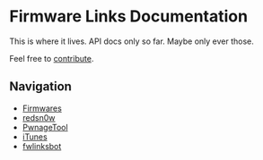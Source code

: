 Firmware Links Documentation
============================

This is where it lives. API docs only so far. Maybe only ever those.

Feel free to [contribute](http://github.com/cj123/fwlinks-doc).

## Navigation

* [Firmwares](Firmware.md)
* [redsn0w](redsn0w.md)
* [PwnageTool](PwnageTool.md)
* [iTunes](iTunes.md)
* [fwlinksbot](fwlinksbot.md)
